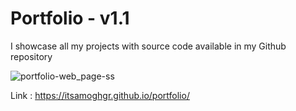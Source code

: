 # Portfolio - v1.1
I showcase all my projects with source code available in my Github repository

![portfolio-web_page-ss](https://user-images.githubusercontent.com/83643443/128175591-3395df77-3225-4ea6-b3c7-af62885cba24.png)

Link : https://itsamoghgr.github.io/portfolio/
